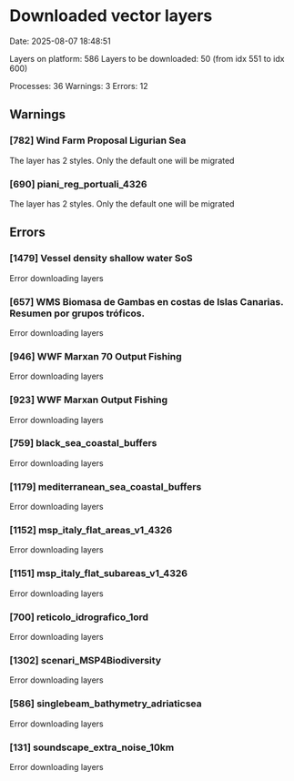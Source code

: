 # Downloaded vector layers

Date: 2025-08-07 18:48:51

Layers on platform: 586
Layers to be downloaded: 50 (from idx 551 to idx 600)

Processes: 36
Warnings: 3
Errors: 12

## Warnings

### [782] Wind Farm Proposal Ligurian Sea

The layer has 2 styles. Only the default one will be migrated

### [690] piani_reg_portuali_4326

The layer has 2 styles. Only the default one will be migrated

## Errors

### [1479] Vessel density shallow water SoS

Error downloading layers

### [657] WMS Biomasa de Gambas en costas de Islas Canarias. Resumen por grupos tróficos.

Error downloading layers

### [946] WWF Marxan 70 Output Fishing

Error downloading layers

### [923] WWF Marxan Output Fishing

Error downloading layers

### [759] black_sea_coastal_buffers

Error downloading layers

### [1179] mediterranean_sea_coastal_buffers

Error downloading layers

### [1152] msp_italy_flat_areas_v1_4326

Error downloading layers

### [1151] msp_italy_flat_subareas_v1_4326

Error downloading layers

### [700] reticolo_idrografico_1ord

Error downloading layers

### [1302] scenari_MSP4Biodiversity

Error downloading layers

### [586] singlebeam_bathymetry_adriaticsea

Error downloading layers

### [131] soundscape_extra_noise_10km

Error downloading layers

